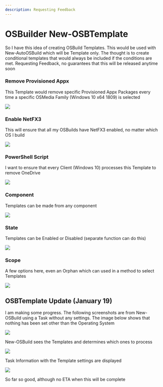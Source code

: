 ```yaml
---
description: Requesting Feedback
---
```


# OSBuilder New-OSBTemplate

So I have this idea of creating OSBuild Templates.  This would be used with New-AutoOSBuild which will be Template only.  The thought is to create conditional templates that would always be included if the conditions are met.  Requesting Feedback, no guarantees that this will be released anytime soon

### Remove Provisioned Appx

This Template would remove specific Provisioned Appx Packages every time a specific OSMedia Family \(Windows 10 x64 1809\) is selected

![](../../.gitbook/assets/image%20%28150%29.png)

### Enable NetFX3

This will ensure that all my OSBuilds have NetFX3 enabled, no matter which OS I build

![](../../.gitbook/assets/image%20%28162%29.png)

### PowerShell Script

I want to ensure that every Client \(Windows 10\) processes this Template to remove OneDrive

![](../../.gitbook/assets/image%20%28148%29.png)

### Component

Templates can be made from any component

![](../../.gitbook/assets/image%20%28171%29.png)

### State

Templates can be Enabled or Disabled \(separate function can do this\)

![](../../.gitbook/assets/image%20%2866%29.png)

### Scope

A few options here, even an Orphan which can used in a method to select Templates

![](../../.gitbook/assets/image%20%289%29.png)

## OSBTemplate Update \(January 19\)

I am making some progress.  The following screenshots are from New-OSBuild using a Task without any settings.  The image below shows that nothing has been set other than the Operating System

![](../../.gitbook/assets/2019-01-19_19-48-56.png)

New-OSBuild sees the Templates and determines which ones to process

![](../../.gitbook/assets/2019-01-19_19-50-12.png)

Task Information with the Template settings are displayed

![](../../.gitbook/assets/2019-01-19_19-51-11%20%281%29.png)

So far so good, although no ETA when this will be complete

